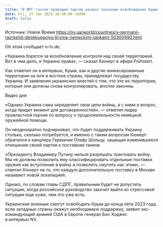 ```yaml
---
title: "В ФРГ генсек правящей партии назвал законным освобождение Крыма немецкими танками"
date: Fri, 27 Jan 2023 20:48:00 +0200
draft: false
---
```

Источник: Новое Время https://nv.ua/world/countries/v-germanii-razreshili-deokkupaciyu-kryma-nemeckimi-tankami-50300490.html


 Об этом сообщает n-tv.de.

«Украина борется за возобновление контроля над своей территорией. Вот в чем дело, и Украина права», — сказал Кюнерт в эфире Frühstart.

Как отметил он в интервью, Крым, как и другие аннексированные территории на юге и востоке страны, принадлежат государству Украина. И заявления украинских властей о том, что это их территории, которые они должны снова контролировать, вполне законны.

  Видео дня   

«Однако Украина сама определяет свои цели войны, а с ними и вопрос, когда придет момент для договоренностей», — отметил лидер провластной партии по вопросу о продолжительности немецкой оружейной помощи.

Он неоднократно подчеркивал, что будет поддерживать Украину столько, сколько потребуется, и именно с таким вопросом Кюнерт обратился к канцлеру Германии Олафу Шольцу, защищая изменившееся отношение своей партии к поставкам танков.

«Президенту Владимиру Путину нельзя разрешать трактовать войну. Мы не должны позволить ему классифицировать отдельные поставки оружия как вступление в войну и позволить смутить нас этим», — ответил Кюнерт на то, что каждую дополнительную поставку в Москве называют новой эскалацией.

Однако, по словам главы СДПГ, правильным будет не допустить ситуации, когда российское руководство захочет выйти из стрессовой ситуации еще хуже, чем это уже есть.

Украинские военные смогут освободить Крым до конца лета 2023 года, если западные страны окажут необходимую поддержку, заявил экс-командующий армией США в Европе генерал Бен Ходжес в интервью NV.
